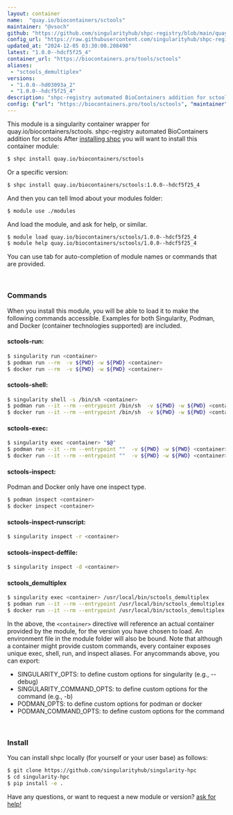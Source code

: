 ```yaml
---
layout: container
name:  "quay.io/biocontainers/sctools"
maintainer: "@vsoch"
github: "https://github.com/singularityhub/shpc-registry/blob/main/quay.io/biocontainers/sctools/container.yaml"
config_url: "https://raw.githubusercontent.com/singularityhub/shpc-registry/main/quay.io/biocontainers/sctools/container.yaml"
updated_at: "2024-12-05 03:30:00.208498"
latest: "1.0.0--hdcf5f25_4"
container_url: "https://biocontainers.pro/tools/sctools"
aliases:
 - "sctools_demultiplex"
versions:
 - "1.0.0--hd03093a_2"
 - "1.0.0--hdcf5f25_4"
description: "shpc-registry automated BioContainers addition for sctools"
config: {"url": "https://biocontainers.pro/tools/sctools", "maintainer": "@vsoch", "description": "shpc-registry automated BioContainers addition for sctools", "latest": {"1.0.0--hdcf5f25_4": "sha256:1f1d8d46a4b2dc8f8dd994efb570e2ff67425ece45caa23e1139280745094b51"}, "tags": {"1.0.0--hd03093a_2": "sha256:6b8a23ce4487ab761d8489d782bacd89b2aa04d3dd8f3ec88e093afcd79010fb", "1.0.0--hdcf5f25_4": "sha256:1f1d8d46a4b2dc8f8dd994efb570e2ff67425ece45caa23e1139280745094b51"}, "docker": "quay.io/biocontainers/sctools", "aliases": {"sctools_demultiplex": "/usr/local/bin/sctools_demultiplex"}}
---
```


This module is a singularity container wrapper for quay.io/biocontainers/sctools.
shpc-registry automated BioContainers addition for sctools
After [installing shpc](#install) you will want to install this container module:


```bash
$ shpc install quay.io/biocontainers/sctools
```

Or a specific version:

```bash
$ shpc install quay.io/biocontainers/sctools:1.0.0--hdcf5f25_4
```

And then you can tell lmod about your modules folder:

```bash
$ module use ./modules
```

And load the module, and ask for help, or similar.

```bash
$ module load quay.io/biocontainers/sctools/1.0.0--hdcf5f25_4
$ module help quay.io/biocontainers/sctools/1.0.0--hdcf5f25_4
```

You can use tab for auto-completion of module names or commands that are provided.

<br>

### Commands

When you install this module, you will be able to load it to make the following commands accessible.
Examples for both Singularity, Podman, and Docker (container technologies supported) are included.

#### sctools-run:

```bash
$ singularity run <container>
$ podman run --rm  -v ${PWD} -w ${PWD} <container>
$ docker run --rm  -v ${PWD} -w ${PWD} <container>
```

#### sctools-shell:

```bash
$ singularity shell -s /bin/sh <container>
$ podman run --it --rm --entrypoint /bin/sh  -v ${PWD} -w ${PWD} <container>
$ docker run --it --rm --entrypoint /bin/sh  -v ${PWD} -w ${PWD} <container>
```

#### sctools-exec:

```bash
$ singularity exec <container> "$@"
$ podman run --it --rm --entrypoint ""  -v ${PWD} -w ${PWD} <container> "$@"
$ docker run --it --rm --entrypoint ""  -v ${PWD} -w ${PWD} <container> "$@"
```

#### sctools-inspect:

Podman and Docker only have one inspect type.

```bash
$ podman inspect <container>
$ docker inspect <container>
```

#### sctools-inspect-runscript:

```bash
$ singularity inspect -r <container>
```

#### sctools-inspect-deffile:

```bash
$ singularity inspect -d <container>
```


#### sctools_demultiplex

```bash
$ singularity exec <container> /usr/local/bin/sctools_demultiplex
$ podman run --it --rm --entrypoint /usr/local/bin/sctools_demultiplex   -v ${PWD} -w ${PWD} <container> -c " $@"
$ docker run --it --rm --entrypoint /usr/local/bin/sctools_demultiplex   -v ${PWD} -w ${PWD} <container> -c " $@"
```



In the above, the `<container>` directive will reference an actual container provided
by the module, for the version you have chosen to load. An environment file in the
module folder will also be bound. Note that although a container
might provide custom commands, every container exposes unique exec, shell, run, and
inspect aliases. For anycommands above, you can export:

 - SINGULARITY_OPTS: to define custom options for singularity (e.g., --debug)
 - SINGULARITY_COMMAND_OPTS: to define custom options for the command (e.g., -b)
 - PODMAN_OPTS: to define custom options for podman or docker
 - PODMAN_COMMAND_OPTS: to define custom options for the command

<br>

### Install

You can install shpc locally (for yourself or your user base) as follows:

```bash
$ git clone https://github.com/singularityhub/singularity-hpc
$ cd singularity-hpc
$ pip install -e .
```

Have any questions, or want to request a new module or version? [ask for help!](https://github.com/singularityhub/singularity-hpc/issues)